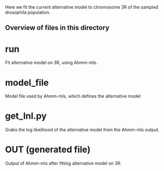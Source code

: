 Here we fit the current alternative model to chromosome 3R of the sampled drosophila population.

## Overview of files in this directory

# run
Fit alternative model on 3R, using Ahmm-mls.

# model_file
Model file used by Ahmm-mls, which defines the alternative model

# get_lnl.py
Grabs the log likelihood of the alternative model from the Ahmm-mls output.

# OUT (generated file)
Output of Ahmm-mls after fitting alternative model on 3R.